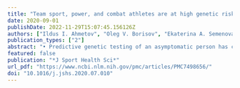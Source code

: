 ```yaml
---
title: "Team sport, power, and combat athletes are at high genetic risk for coronavirus disease-2019 severity"
date: 2020-09-01
publishDate: 2022-11-29T15:07:45.156126Z
authors: ["Ildus I. Ahmetov", "Oleg V. Borisov", "Ekaterina A. Semenova", "Oleg N. Andryushchenko", "Liliya B. Andryushchenko", "Edward V. Generozov", "Craig Pickering"]
publication_types: ["2"]
abstract: "• Predictive genetic testing of an asymptomatic person has considerable potential to predict future risk of coronavirus disease-2019 (COVID-19) severity.   • Risk alleles for COVID-19 severity due to the pleiotropic effects are associated with performance-related traits.   • Team sport, power, and combat athletes possess a higher genetic risk for COVID-19 severity than untrained subjects or endurance athletes.   • Polygenic risk scores based on 6 gene polymorphisms show a significant geographical variation, putting some countries at greater risk than others."
featured: false
publication: "*J Sport Health Sci*"
url_pdf: "https://www.ncbi.nlm.nih.gov/pmc/articles/PMC7498656/"
doi: "10.1016/j.jshs.2020.07.010"
---
```



